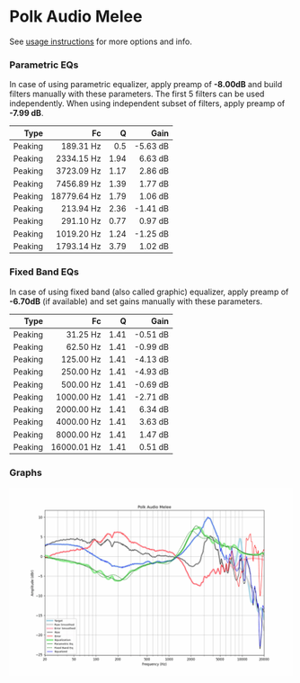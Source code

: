 # Polk Audio Melee
See [usage instructions](https://github.com/jaakkopasanen/AutoEq#usage) for more options and info.

### Parametric EQs
In case of using parametric equalizer, apply preamp of **-8.00dB** and build filters manually
with these parameters. The first 5 filters can be used independently.
When using independent subset of filters, apply preamp of **-7.99 dB**.

| Type    | Fc          |    Q | Gain     |
|--------:|------------:|-----:|---------:|
| Peaking | 189.31 Hz   | 0.5  | -5.63 dB |
| Peaking | 2334.15 Hz  | 1.94 | 6.63 dB  |
| Peaking | 3723.09 Hz  | 1.17 | 2.86 dB  |
| Peaking | 7456.89 Hz  | 1.39 | 1.77 dB  |
| Peaking | 18779.64 Hz | 1.79 | 1.06 dB  |
| Peaking | 213.94 Hz   | 2.36 | -1.41 dB |
| Peaking | 291.10 Hz   | 0.77 | 0.97 dB  |
| Peaking | 1019.20 Hz  | 1.24 | -1.25 dB |
| Peaking | 1793.14 Hz  | 3.79 | 1.02 dB  |

### Fixed Band EQs
In case of using fixed band (also called graphic) equalizer, apply preamp of **-6.70dB**
(if available) and set gains manually with these parameters.

| Type    | Fc          |    Q | Gain     |
|--------:|------------:|-----:|---------:|
| Peaking | 31.25 Hz    | 1.41 | -0.51 dB |
| Peaking | 62.50 Hz    | 1.41 | -0.99 dB |
| Peaking | 125.00 Hz   | 1.41 | -4.13 dB |
| Peaking | 250.00 Hz   | 1.41 | -4.93 dB |
| Peaking | 500.00 Hz   | 1.41 | -0.69 dB |
| Peaking | 1000.00 Hz  | 1.41 | -2.71 dB |
| Peaking | 2000.00 Hz  | 1.41 | 6.34 dB  |
| Peaking | 4000.00 Hz  | 1.41 | 3.63 dB  |
| Peaking | 8000.00 Hz  | 1.41 | 1.47 dB  |
| Peaking | 16000.01 Hz | 1.41 | 0.51 dB  |

### Graphs
![](./Polk%20Audio%20Melee.png)